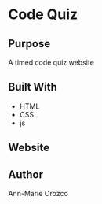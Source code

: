 # Code Quiz

## Purpose
A timed code quiz website

## Built With
* HTML
* CSS
* js

## Website


## Author
Ann-Marie Orozco

